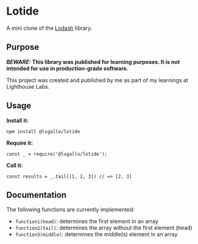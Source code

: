 # Lotide

A mini clone of the [Lodash](https://lodash.com) library.

## Purpose

**_BEWARE:_ This library was published for learning purposes. It is _not_ intended for use in production-grade software.**

This project was created and published by me as part of my learnings at Lighthouse Labs. 

## Usage

**Install it:**

`npm install @lvgallo/lotide`

**Require it:**

`const _ = require('@lvgallo/lotide');`

**Call it:**

`const results = _.tail([1, 2, 3]) // => [2, 3]`

## Documentation

The following functions are currently implemented:

* `function1(head)`: determines the first element in an array 
* `function2(tail)`: determines the array without the first element (head)
* `function3(middle)`: determines the middle(s) element in an array